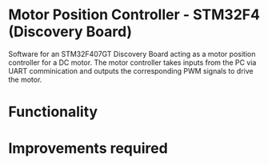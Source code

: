 # Motor Position Controller - STM32F4 (Discovery Board)
Software for an STM32F407GT Discovery Board acting as a motor position controller for a DC motor. 
The motor controller takes inputs from the PC via UART comminication and outputs the corresponding PWM signals to drive the motor.
# Functionality
# Improvements required
